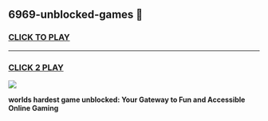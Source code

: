 
## 6969-unblocked-games 👋
<h3>
<a href="https://premium.freeplayer.one?title=6969-unblocked-games&ref=14F">CLICK TO PLAY</a></h3>
<hr>

<h3>
<a href="https://premium.freeplayer.one?title=6969-unblocked-games&ref=14F">CLICK 2 PLAY</a>
  
</h3>

<a href="https://premium.freeplayer.one?title=6969-unblocked-games&ref=12F/"><img src="https://clearcache.store/games.png"></a>


**worlds hardest game unblocked: Your Gateway to Fun and Accessible Online Gaming**

